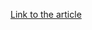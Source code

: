 [Link to the article](https://oddvar.moe/2017/08/13/bypassing-device-guard-umci-using-chm-cve-2017-8625/)
